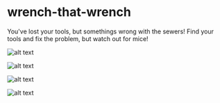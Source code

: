 # wrench-that-wrench
You've lost your tools, but somethings wrong with the sewers! Find your tools and fix the problem, but watch out for mice!

![alt text](https://img.itch.zone/aW1hZ2UvNTkxNDM2LzMxMjYyMzEucG5n/347x500/YHH%2FD5.png)

![alt text](https://img.itch.zone/aW1hZ2UvNTkxNDM2LzMxMjYyMzIucG5n/original/S97aV0.png)

![alt text](https://img.itch.zone/aW1hZ2UvNTkxNDM2LzM2MTI1MjMucG5n/original/G2ubus.png)

![alt text](https://img.itch.zone/aW1hZ2UvNTkxNDM2LzM2MTI1MjQucG5n/347x500/dqw7%2Bh.png)

